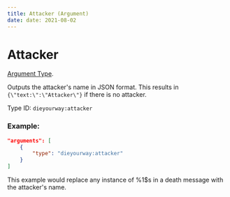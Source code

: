 ```yaml
---
title: Attacker (Argument)
date: date: 2021-08-02
---
```

# Attacker

[Argument Type](../argument_types.md).

Outputs the attacker's name in JSON format. This results in `{\"text:\":\"Attacker\"}` if there is no attacker.

Type ID: `dieyourway:attacker`

### Example:
```json
"arguments": [
    {
        "type": "dieyourway:attacker"
    }
]
```
This example would replace any instance of %1$s in a death message with the attacker's name.